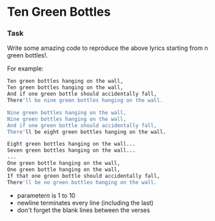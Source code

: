 # Ten Green Bottles

### Task

Write some amazing code to reproduce the above lyrics starting from n green bottles!.


For example:
```sh
Ten green bottles hanging on the wall,
Ten green bottles hanging on the wall,
And if one green bottle should accidentally fall,
There'll be nine green bottles hanging on the wall.

Nine green bottles hanging on the wall,
Nine green bottles hanging on the wall,
And if one green bottle should accidentally fall,
There'll be eight green bottles hanging on the wall. 

Eight green bottles hanging on the wall...
Seven green bottles hanging on the wall...
...
One green bottle hanging on the wall,
One green bottle hanging on the wall,
If that one green bottle should accidentally fall,
There'll be no green bottles hanging on the wall.
``` 

<ul>
<li> parameter<dfn>n</dfn> is 1 to 10 </li>
<li> newline terminates every line (including the last) </li>
<li> don't forget the blank lines between the verses </li>
</ul>
